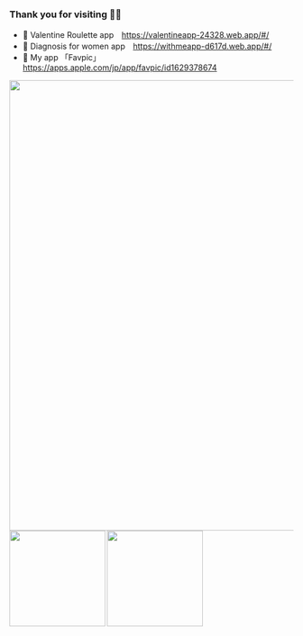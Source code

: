 ### Thank you for visiting 🌼🌼

- 💝 Valentine Roulette app　https://valentineapp-24328.web.app/#/
- 👗 Diagnosis for women app　https://withmeapp-d617d.web.app/#/
- 💫 My app 「Favpic」　https://apps.apple.com/jp/app/favpic/id1629378674

<img width="800" src="https://user-images.githubusercontent.com/80618807/206444548-44f0a7ea-7fbe-4912-9150-b3e520900b22.png">

<!--
**kitashio/kitashio** is a ✨ _special_ ✨ repository because its `README.md` (this file) appears on your GitHub profile.

Here are some ideas to get you started:

- 🌱 I’m currently learning ...
- 👯 I’m looking to collaborate on ...
- 🤔 I’m looking for help with ...
- 💬 Ask me about ...
- 📫 How to reach me: ...
- 😄 Pronouns: ...
- ⚡ Fun fact: ...
-->
<a href="https://github.com/tocoteron">
  <img align="left" height="170px" src="https://github-readme-stats.vercel.app/api?username=kitashio&count_private=true&show_icons=true&theme=dracula" />
</a>
<a href="https://github.com/tocoteron">
  <img align="left" height="170px" src="https://github-readme-stats.vercel.app/api/top-langs/?username=kitashio&layout=compact&theme=dracula" />
</a>
